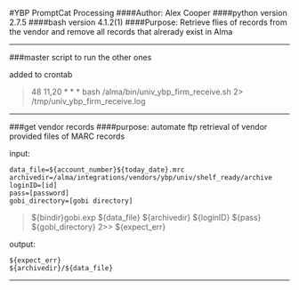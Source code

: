 #YBP PromptCat Processing
####Author: Alex Cooper
####python version 2.7.5
####bash version 4.1.2(1)
####Purpose: Retrieve flies of records from the vendor and remove all records that alrerady exist in Alma

----------------------------------

###master script to run the other ones

added to crontab

>48 11,20 * * * bash /alma/bin/univ_ybp_firm_receive.sh 2> /tmp/univ_ybp_firm_receive.log

-----------------------------------

###get vendor records
####purpose: automate ftp retrieval of vendor provided files of MARC records

input:

```
data_file=${account_number}${today_date}.mrc
archivedir=/alma/integrations/vendors/ybp/univ/shelf_ready/archive
loginID=[id]
pass=[password]
gobi_directory=[gobi directory]
```

>${bindir}gobi.exp ${data_file} ${archivedir} ${loginID} ${pass} ${gobi_directory} 2>> ${expect_err}

output:

```
${expect_err}
${archivedir}/${data_file}
```

-------------------------------------
